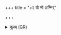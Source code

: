 +++
title = "०२ यो नो अग्निर्"

+++
<details><summary>मूलम् (GR)</summary>

यो नो अग्निर् गार्हपत्यः  
पशूनाम् अधिपा असत् ।  
औदुम्बरो वृषा मणिः  
सं मा सृजतु पुष्ट्या ॥
</details>